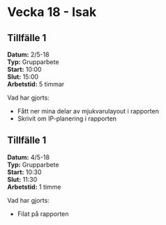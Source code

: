 # Vecka 18 - Isak

## Tillfälle 1  
**Datum:** 	2/5-18  
**Typ:** 	Grupparbete  
**Start:**	10:00  
**Slut:**	15:00  
**Arbetstid:** 5 timmar  

Vad har gjorts:  
- Fått ner mina delar av mjukvarulayout i rapporten
- Skrivit om IP-planering i rapporten

## Tillfälle 1  
**Datum:** 	4/5-18  
**Typ:** 	Grupparbete  
**Start:**	10:30  
**Slut:**	11:30  
**Arbetstid:** 1 timme  

Vad har gjorts:  
- Filat på rapporten